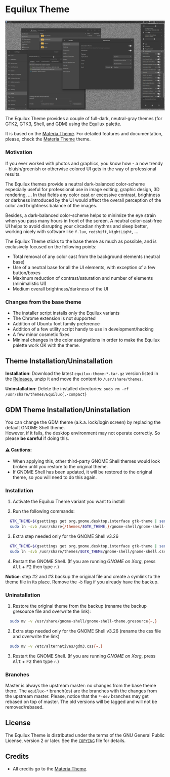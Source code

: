 # Equilux Theme

![Screenshot](screenshot.png)

The Equilux Theme provides a couple of full-dark, neutral-gray themes (for GTK2, GTK3, Shell, and GDM) using the Equilux palette.

It is based on the [Materia Theme](https://github.com/nana-4/materia-theme). For detailed features and documentation, please, check the [Materia Theme](https://github.com/nana-4/materia-theme) theme.

### Motivation

If you ever worked with photos and graphics, you know how - a now trendy - bluish/greenish or otherwise colored UI gets in the way of professional results.

The Equilux themes provide a neutral dark-balanced color-scheme especially useful for professional use in image editing, graphic design, 3D rendering, ...  In that fields any color cast or excessive contrast, brightness or darkness introduced by the UI would affect the overall perception of the color and brightness balance of the images.

Besides, a dark-balanced color-scheme helps to minimize the eye strain when you pass many hours in front of the screen. A neutral color-cast-free UI helps to avoid disrupting your circadian rhythms and sleep better, working nicely with software like `f.lux`, `redshift`, `NightLight`, ...

The Equilux Theme sticks to the base theme as much as possible, and is exclusively focused on the following points:

- Total removal of any color cast from the background elements (neutral base)
- Use of a neutral base for all the UI elements, with exception of a few button/boxes
- Maximum reduction of contrast/saturation and number of elements (minimalistic UI)
- Medium overall brightness/darkness of the UI

### Changes from the base theme

- The installer script installs only the Equilux variants
- The Chrome extension is not supported
- Addition of Ubuntu font family preference
- Addition of a few utility script handy to use in development/hacking
- A few minor cosmetic fixes
- Minimal changes in the color assignations in order to make the Equilux palette work OK with the theme.

## Theme Installation/Uninstallation

**Installation**: Download the latest `equilux-theme-*.tar.gz` version listed in the [Releases](https://github.com/ddnexus/equilux-theme/releases), unzip it and move the content to `/usr/share/themes`.

**Uninstallation**: Delete the installed directories: `sudo rm -rf /usr/share/themes/Equilux{,-compact}`

## GDM Theme Installation/Uninstallation

You can change the GDM theme (a.k.a. lock/login screen) by replacing the default GNOME Shell theme.  
However, if it fails, the desktop environment may not operate correctly. So please **be careful** if doing this.

#### :warning: Cautions:
- When applying this, other third-party GNOME Shell themes would look broken until you restore to the original theme.
- If GNOME Shell has been updated, it will be restored to the original theme, so you will need to do this again.

### Installation

1. Activate the Equilux Theme variant you want to install

2. Run the following commands:

  ```sh
    GTK_THEME=$(gsettings get org.gnome.desktop.interface gtk-theme | sed "s/'//g")
    sudo ln -svb /usr/share{/themes/$GTK_THEME,}/gnome-shell/gnome-shell-theme.gresource
  ```

3. Extra step needed only for the GNOME Shell v3.26

  ```sh
    GTK_THEME=$(gsettings get org.gnome.desktop.interface gtk-theme | sed "s/'//g")
    sudo ln -svb /usr/share/themes/$GTK_THEME/gnome-shell/gnome-shell.css /etc/alternatives/gdm3.css
  ```

4. Restart the GNOME Shell. (If you are running _GNOME on Xorg_, press <kbd>Alt</kbd> + <kbd>F2</kbd> then type `r`.)

**Notice**: step #2 and #3 backup the original file and create a symlink to the theme file in its place. Remove the `-b` flag if you already have the backup.

### Uninstallation

1. Restore the original theme from the backup (rename the backup gresource file and overwrite the link):

  ```sh
    sudo mv -v /usr/share/gnome-shell/gnome-shell-theme.gresource{~,}
  ```

2. Extra step needed only for the GNOME Shell v3.26 (rename the css file and overwrite the link)

  ```sh
    sudo mv -v /etc/alternatives/gdm3.css{~,}
  ```
3. Restart the GNOME Shell. (If you are running _GNOME on Xorg_, press <kbd>Alt</kbd> + <kbd>F2</kbd> then type `r`.)


### Branches

Master is always the upstream master: no changes from the base theme there.
The `equilux-*` branch(es) are the branches with the changes from the upstream master.
Please, notice that the `*-dev` branches may get rebased on top of master. The old versions will be tagged and will not be removed/rebased.

## License

The Equilux Theme is distributed under the terms of the GNU General Public License, version 2 or later. See the [`COPYING`](COPYING) file for details.

## Credits

- All credits go to the [Materia Theme](https://github.com/nana-4/materia-theme).
